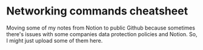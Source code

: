 # Networking commands cheatsheet
Moving some of my notes from Notion to public Github because sometimes there's issues with some companies data protection policies and Notion. So, I might just upload some of them here.
